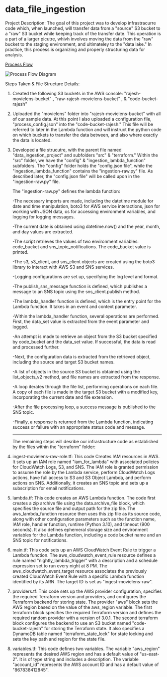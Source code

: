 # data_file_ingestion

Project Description: 
The goal of this project was to develop infrastracurre code which, when launched, will transfer data from a "source" S3 bucket to a
"raw" S3 bucket while keeping track of the transfer date. This operation is a part of a larger picutre, whivh involves moving the data from the "raw" bucket to
the staging environment, and ultimateley to the "data lake." In practice, this process is organizing and properly structuring data for analysis. 

[Process Flow](rajesh_data_ingestion_project.png)

![Process Flow Diagram](data_file_ingestion/rajesh_data_ingestion_project.png)

Steps Taken & File Structure Details:

1. Created the following S3 buckets in the AWS console: "rajesh-movielens-bucket" , "raw-rajesh-movielens-bucket" , & "code-bucket-rajesh"

2. Uploaded the "movielens" folder into "rajesh-movielens-bucket" with all of our sample data. At this point I also uploaded a configuration file,
   "process_config.json" into the "code-bucket-rajesh." This file will be referred to later in the Lambda function and will instruct the python code
   on which buckets to transfer the data between, and also where exactly the data is located.
   
3. Developed a file strucutre, with the parent file named "data_ingestion_project" and subfolders "src" & "terraform." Within the "src" folder,
   we have the "config" & "ingestion_lambda_function" subfolders. The "config" folder holds the "config.json file", while the "ingestion_lambda_function"
   contains the "ingestion-raw.py" file. As described later, the "config.json file" will be called upon in the "ingestion-raw.py" file. 
   
   The "ingestion-raw.py" defines the lambda function:
   
   -The necessary imports are made, including the datetime module for date and time manipulation, boto3 for AWS service interactions, json for working with JSON data, os for accessing environment variables, and logging for logging messages.
   
   -The current date is obtained using datetime.now() and the year, month, and day values are extracted.
   
   -The script retrieves the values of two environment variables: code_bucket and sns_topic_notifications. The code_bucket value is printed.
   
   -The s3, s3_client, and sns_client objects are created using the boto3 library to interact with AWS S3 and SNS services.
   
   -Logging configurations are set up, specifying the log level and format.
   
   -The publish_sns_message function is defined, which publishes a message to an SNS topic using the sns_client.publish method.
   
   -The lambda_handler function is defined, which is the entry point for the Lambda function. It takes in an event and context parameter.
   
   -Within the lambda_handler function, several operations are performed. First, the data_set value is extracted from the event parameter and logged.
   
   -An attempt is made to retrieve an object from the S3 bucket specified by code_bucket and the data_set value. If successful, the data is read and processed further.
   
   -Next, the configuration data is extracted from the retrieved object, including the source and target S3 bucket names.
   
   -A list of objects in the source S3 bucket is obtained using the list_objects_v2 method, and file names are extracted from the response.
   
   -A loop iterates through the file list, performing operations on each file. A copy of each file is made in the target S3 bucket with a modified key, incorporating the current date and file extension.
   
   -After the file processing loop, a success message is published to the SNS topic.
   
   -Finally, a response is returned from the Lambda function, indicating success or failure with an appropriate status code and message.
   
   ----
   
   The remaining steps will desribe our infrastructure code as established by the files within the "terraform" folder:
   
 4. ingest-movielens-raw-role.tf: This code Creates IAM resources in AWS. It sets up an IAM role named "iam_for_lambda" with associated policies 
    for CloudWatch Logs, S3, and SNS. The IAM role is granted permission to assume the role by the Lambda service, perform CloudWatch Logs actions, 
    have full access to S3 and S3 Object Lambda, and perform actions on SNS. Additionally, it creates an SNS topic and sets up a subscription for 
    email notifications. 
    
 5. lambda.tf: This code creates an AWS Lambda function. The code first creates a zip archive file using the data.archive_file block, which 
    specifies the source file and output path for the zip file. The aws_lambda_function resource then uses this zip file as its source code, 
    along with other configuration parameters such as the function name, IAM role, handler function, runtime (Python 3.10), and timeout (900 
    seconds). It also defines ephemeral storage size and environment variables for the Lambda function, including a code bucket name and an SNS 
    topic for notifications.
    
 6. main.tf: This code sets up an AWS CloudWatch Event Rule to trigger a Lambda function. The aws_cloudwatch_event_rule resource defines a 
    rule named "nightly_lambda_trigger" with a description and a schedule expression set to run every night at 8 PM. 
    The aws_cloudwatch_event_target resource associates the previously created CloudWatch Event Rule with a specific Lambda function 
    identified by its ARN. The target ID is set as "ingest-movielens-raw".
  
  7. providers.tf: This code sets up the AWS provider configuration, specifies the required Terraform version and providers, and configures the Terraform 
     backend for storing state. The provider "aws" block sets the AWS region based on the value of the aws_region variable. The first terraform 
     block specifies the required Terraform version and defines the required random provider with a version of 3.0.1. The second terraform block 
     configures the backend to use an S3 bucket named "code-bucket-rajesh" for storing the Terraform state. 
     It also specifies a DynamoDB table named "terraform_state_lock" for state locking and sets the key path and region for the state file.

 8.  variables.tf: This code defines two variables. The variable "aws_region" represents the desired AWS region and has a default value of "us-east-2". 
     It is of type string and includes a description. The variable "account_id" represents the AWS account ID and has a default value of 
     "867838412845".
